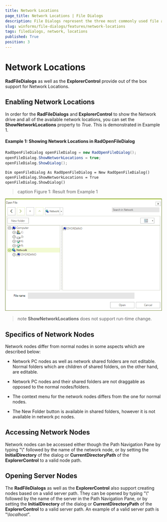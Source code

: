 ```yaml
---
title: Network Locations
page_title: Network Locations | File Dialogs
description: File Dialogs represent the three most commonly used file and folder manipulation dialogs
slug: winforms/file-dialogs/features/network-locations
tags: filedialogs, network, locations
published: True
position: 3 
---
```


# Network Locations

**RadFileDialogs** as well as the **ExplorerControl** provide out of the box support for Network Locations.

## Enabling Network Locations

In order for the **RadFileDialogs** and **ExplorerControl** to show the Network drive and all of the available network locations, you can set the **ShowNetworkLocations** property to *True*. This is demonstrated in Example 1.

####  Example 1: Showing Network Locations in RadOpenFileDialog

````C#
RadOpenFileDialog openFileDialog = new RadOpenFileDialog();
openFileDialog.ShowNetworkLocations = true;
openFileDialog.ShowDialog();


````
````VB.NET
Dim openFileDialog As RadOpenFileDialog = New RadOpenFileDialog()
openFileDialog.ShowNetworkLocations = True
openFileDialog.ShowDialog()

````

>caption Figure 1:  Result from Example 1 

![winforms/file-dialogs-features-network-locations 001](images/file-dialogs-features-network-locations001.png) 

>note **ShowNetworkLocations** does not support run-time change.

## Specifics of Network Nodes

Network nodes differ from normal nodes in some aspects which are described below:

* Network PC nodes as well as network shared folders are not editable. Normal folders which are children of shared folders, on the other hand, are editable.

* Network PC nodes and their shared folders are not draggable as opposed to the normal nodes/folders.

* The context menu for the network nodes differs from the one for normal nodes.

* The New Folder button is available in shared folders, however it is not available in network pc nodes.

## Accessing Network Nodes

Network nodes can be accessed either though the Path Navigation Pane by typing "\\" followed by the name of the network node, or by setting the **InitialDirectory** of the dialog or **CurrentDirectoryPath** of the **ExplorerControl** to a valid node path.

## Opening Server Nodes

The **RadFileDialogs** as well as the **ExplorerControl** also support creating nodes based on a valid server path. They can be opened by typing "\\" followed by the name of the server in the Path Navigation Pane, or by setting the **InitialDirectory** of the dialog or **CurrentDirectoryPath** of the **ExplorerControl** to a valid server path. An example of a valid server path is "*\\localhost*".
